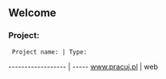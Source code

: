 ## Welcome

### Project:
     Project name: | Type: 
------------------ | -----
www.pracuj.pl      | web


